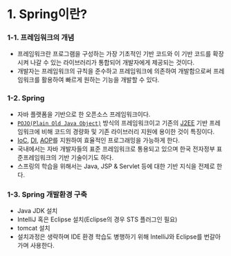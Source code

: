 # 1. Spring이란?

### 1-1. 프레임워크의 개념

* 프레임워크란 프로그램을 구성하는 가장 기초적인 기반 코드와 이 기반 코드를 확장시켜 나갈 수 있는 라이브러리가 통합되어 개발자에게 제공되는 것이다.
* 개발자는 프레임워크의 규칙을 준수하고 프레임워크에 의존하여 개발함으로써 프레임워크를 활용하여 빠르게 원하는 기능을 개발할 수 있다.

### 1-2. Spring

* 자바 플랫폼을 기반으로 한 오픈소스 프레임워크이다.
* [`POJO(Plain Old Java Object)`](https://ko.wikipedia.org/wiki/Plain_Old_Java_Object) 방식의 프레임워크이고 기존의 [J2EE](https://ko.wikipedia.org/wiki/%EC%9E%90%EB%B0%94_%ED%94%8C%EB%9E%AB%ED%8F%BC,_%EC%97%94%ED%84%B0%ED%94%84%EB%9D%BC%EC%9D%B4%EC%A6%88_%EC%97%90%EB%94%94%EC%85%98) 기반 프레임워크에 비해 코드의 경량화 및 기존 라이브러리 지원에 용이한 것이 특징이다.
* [IoC](https://ko.wikipedia.org/wiki/%EC%A0%9C%EC%96%B4_%EB%B0%98%EC%A0%84), [DI](https://ko.wikipedia.org/wiki/%EC%9D%98%EC%A1%B4%EC%84%B1_%EC%A3%BC%EC%9E%85), [AOP](https://ko.wikipedia.org/wiki/%EA%B4%80%EC%A0%90_%EC%A7%80%ED%96%A5_%ED%94%84%EB%A1%9C%EA%B7%B8%EB%9E%98%EB%B0%8D)를 지원하여 효율적인 프로그래밍을 가능하게 한다.
* 국내에서는 자바 개발자들의 표준 프레임워크로 통용되고 있으며 한국 전자정부 표준프레임워크의 기반 기술이기도 하다.
* 스프링의 학습을 위해서는 Java, JSP & Servlet 등에 대한 기반 지식을 전제로 한다.

### 1-3. Spring 개발환경 구축

* Java JDK 설치
* IntelliJ 혹은 Eclipse 설치(Eclipse의 경우 STS 플러그인 필요)
* tomcat 설치
* 설치과정은 생략하며 IDE 환경 학습도 병행하기 위해 IntelliJ와 Eclipse를 번갈아가며 사용한다.